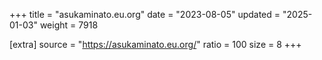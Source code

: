 +++
title = "asukaminato.eu.org"
date = "2023-08-05"
updated = "2025-01-03"
weight = 7918

[extra]
source = "https://asukaminato.eu.org/"
ratio = 100
size = 8
+++
